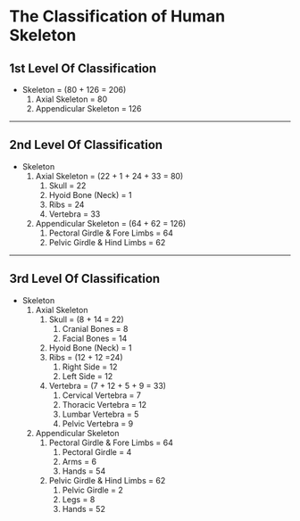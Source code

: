 # The Classification of Human Skeleton



## 1st Level Of Classification

* Skeleton = (80 + 126 = 206)
  1. Axial Skeleton = 80
  1. Appendicular Skeleton = 126


------------------------------------------


## 2nd Level Of Classification

* Skeleton
  1. Axial Skeleton = (22 + 1 + 24 + 33 = 80)
     1. Skull = 22
     1. Hyoid Bone (Neck) = 1
     1. Ribs = 24
     1. Vertebra = 33
  1. Appendicular Skeleton = (64 + 62 = 126)
     1. Pectoral Girdle & Fore Limbs = 64
     1. Pelvic Girdle & Hind Limbs = 62


------------------------------------------


## 3rd Level Of Classification

* Skeleton
  1. Axial Skeleton
     1. Skull = (8 + 14 = 22)
        1. Cranial Bones = 8
        2. Facial Bones = 14
     1. Hyoid Bone (Neck) = 1
     1. Ribs = (12 + 12 =24)
        1. Right Side = 12
        2. Left Side = 12
     1. Vertebra = (7 + 12 + 5 + 9 = 33)
        1. Cervical Vertebra = 7
        1. Thoracic Vertebra = 12
        1. Lumbar Vertebra = 5
        1. Pelvic Vertebra = 9
  1. Appendicular Skeleton
     1. Pectoral Girdle & Fore Limbs = 64
        1. Pectoral Girdle = 4
        1. Arms = 6
        1. Hands = 54
     1. Pelvic Girdle & Hind Limbs = 62
        1. Pelvic Girdle = 2
        1. Legs = 8
        1. Hands = 52
